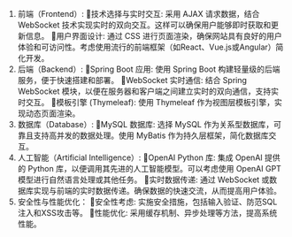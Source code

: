 [//]: # (emmm干点啥呢,)
1. 前端（Frontend）:
技术选择与实时交互: 采用 AJAX 请求数据，结合 WebSocket 技术实现实时的双向交互。这样可以确保用户能够即时获取和更新信息。
用户界面设计: 通过 CSS 进行页面渲染，确保网站具有良好的用户体验和可访问性。考虑使用流行的前端框架（如React、Vue.js或Angular）简化开发。
2. 后端（Backend）:
Spring Boot 应用: 使用 Spring Boot 构建轻量级的后端服务，便于快速搭建和部署。
WebSocket 实时通信: 结合 Spring WebSocket 模块，以便在服务器和客户端之间建立实时的双向通信，支持实时交互。
模板引擎 (Thymeleaf): 使用 Thymeleaf 作为视图层模板引擎，实现动态页面渲染。
3. 数据库（Database）:
MySQL 数据库: 选择 MySQL 作为关系型数据库，可靠且支持高并发的数据处理。使用 MyBatis 作为持久层框架，简化数据库交互。
4. 人工智能（Artificial Intelligence）:
OpenAI Python 库: 集成 OpenAI 提供的 Python 库，以便调用其先进的人工智能模型。可以考虑使用 OpenAI GPT 模型进行自然语言处理或其他任务。
实时数据传递: 通过 WebSocket 或数据库实现与前端的实时数据传递。确保数据的快速交流，从而提高用户体验。
5. 安全性与性能优化：
安全性考虑: 实施安全措施，包括输入验证、防范SQL注入和XSS攻击等。
性能优化: 采用缓存机制、异步处理等方法，提高系统性能。
